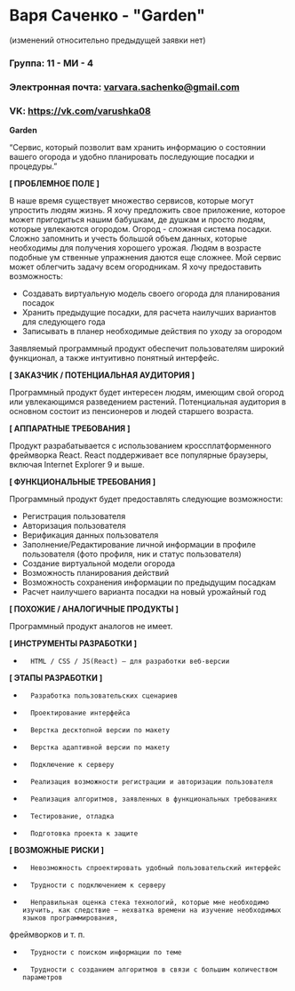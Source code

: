 # Варя Саченко - "Garden"
(изменений относительно предыдущей заявки нет)


### Группа: 11 - МИ - 4
### Электронная почта: varvara.sachenko@gmail.com
### VK: https://vk.com/varushka08


**Garden**

“Сервис, который позволит вам хранить информацию о состоянии вашего огорода и удобно планировать последующие посадки и процедуры.”

**[ ПРОБЛЕМНОЕ ПОЛЕ ]**

В наше время существует множество сервисов, которые могут упростить людям жизнь. Я хочу предложить свое приложение, которое может пригодиться нашим бабушкам, де
душкам и просто людям, которые увлекаются огородом.
Огород - сложная система посадки. Сложно запомнить и учесть большой объем данных, которые необходимы для получения хорошего урожая. Людям в возрасте подобные ум
ственные упражнения даются еще сложнее. Мой сервис может облегчить задачу всем огородникам.
Я хочу предоставить возможность:
- Создавать виртуальную модель своего огорода для планирования посадок
- Хранить предыдущие посадки, для расчета наилучших вариантов для следующего года
- Записывать в планер необходимые действия по уходу за огородом

Заявляемый программный продукт обеспечит пользователям широкий функционал, а также интуитивно понятный интерфейс.

**[ ЗАКАЗЧИК / ПОТЕНЦИАЛЬНАЯ АУДИТОРИЯ ]**

Программный продукт будет интересен людям, имеющим свой огород или увлекающимся разведением растений. Потенциальная аудитория в основном состоит из пенсионеров
и людей старшего возраста.

**[ АППАРАТНЫЕ ТРЕБОВАНИЯ ]**

Продукт разрабатывается с использованием кроссплатформенного фреймворка React. React поддерживает все популярные браузеры, включая Internet Explorer 9 и выше.


**[ ФУНКЦИОНАЛЬНЫЕ ТРЕБОВАНИЯ ]**

Программный продукт будет предоставлять следующие возможности:
* Регистрация пользователя
* Авторизация пользователя
* Верификация данных пользователя
* Заполнение/Редактирование личной информации в профиле пользователя (фото профиля, ник и статус пользователя)
* Создание виртуальной модели огорода
* Возможность планирования действий
* Возможность сохранения информации по предыдущим посадкам
* Расчет наилучшего варианта посадки на новый урожайный год

**[ ПОХОЖИЕ / АНАЛОГИЧНЫЕ ПРОДУКТЫ ]**

Программный продукт аналогов не имеет.

**[ ИНСТРУМЕНТЫ РАЗРАБОТКИ ]**

*       HTML / CSS / JS(React) – для разработки веб-версии

**[ ЭТАПЫ РАЗРАБОТКИ ]**

*       Разработка пользовательских сценариев
*       Проектирование интерфейса
*       Верстка десктопной версии по макету
*       Верстка адаптивной версии по макету
*       Подключение к серверу
*       Реализация возможности регистрации и авторизации пользователя
*       Реализация алгоритмов, заявленных в функциональных требованиях
*       Тестирование, отладка
*       Подготовка проекта к защите

**[ ВОЗМОЖНЫЕ РИСКИ ]**


*       Невозможность спроектировать удобный пользовательский интерфейс
*       Трудности с подключением к серверу
*       Неправильная оценка стека технологий, которые мне необходимо изучить, как следствие – нехватка времени на изучение необходимых языков программирования,
фреймворков и т. п.
*       Трудности с поиском информации по теме
*       Трудности с созданием алгоритмов в связи с большим количеством параметров
